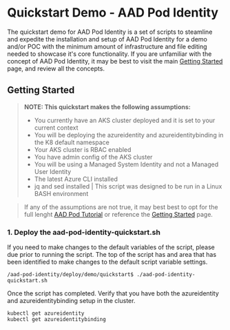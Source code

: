 # Quickstart Demo - AAD Pod Identity

The quickstart demo for AAD Pod Identity is a set of scripts to steamline and expedite the installation and setup of AAD Pod Identity for a demo and/or POC with the minimum amount of infrastructure and file editing needed to showcase it's core functionality. If you are unfamiliar with the concept of AAD Pod Identity, it may be best to visit the main [Getting Started](https://github.com/Azure/aad-pod-identity#getting-started) page, and review all the concepts.

## Getting Started
> **NOTE: This quickstart makes the following assumptions:**
> * You currently have an AKS cluster deployed and it is set to your current context
> * You will be deploying the azureidentity and azureidentitybinding in the K8 default namespace
> * Your AKS cluster is RBAC enabled
> * You have admin config of the AKS cluster
> * You will be using a Managed System Identity and not a Managed User Identity
> * The latest Azure CLI installed
> * jq and sed installed | This script was designed to be run in a Linux BASH environment

> If any of the assumptions are not true, it may best best to opt for the full lenght [AAD Pod Tutorial](https://github.com/Azure/aad-pod-identity/tree/master/docs/tutorial#aad-pod-identity-tutorial) or reference the [Getting Started](https://github.com/Azure/aad-pod-identity#getting-started) page.

### 1. Deploy the aad-pod-identity-quickstart.sh
If you need to make changes to the default variables of the script, please due prior to running the script. The top of the script has and area that has been identified to make changes to the default script variable settings.

```
/aad-pod-identity/deploy/demo/quickstart$ ./aad-pod-identity-quickstart.sh
```

Once the script has completed. Verify that you have both the azureidentity and azureidentitybinding setup in the cluster.
```
kubectl get azureidentity
kubectl get azureidentitybinding
```




